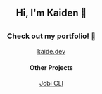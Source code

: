 <h2 align=center>Hi, I'm Kaiden 👋<h2>
<h3 align=center>Check out my portfolio! 🚀</h3>
<a href="https://kaide.dev"><p align=center>kaide.dev<p></a>

<h4 align=center>Other Projects</h4>
<a href="https://github.com/notkoyo/jobi-cli"><p align=center>Jobi CLI</p></a>
